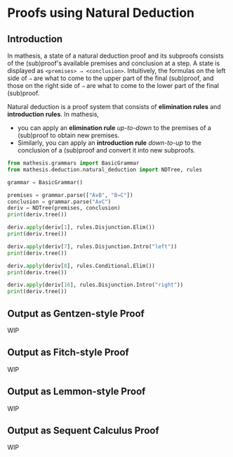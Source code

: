 # Proofs using Natural Deduction

## Introduction

In mathesis, a state of a natural deduction proof and its subproofs consists of the (sub)proof's available premises and conclusion at a step.
A state is displayed as `<premises> ⇒ <conclusion>`.
Intuitively, the formulas on the left side of `⇒` are what to come to the upper part of the final (sub)proof, and those on the right side of `⇒` are what to come to the lower part of the final (sub)proof.

Natural deduction is a proof system that consists of **elimination rules** and **introduction rules**. In mathesis,

- you can apply an **elimination rule** *up-to-down* to the premises of a (sub)proof to obtain new premises.
- Similarly, you can apply an **introduction rule** *down-to-up* to the conclusion of a (sub)proof and convert it into new subproofs.

```python exec="1" result="text" source="above"
from mathesis.grammars import BasicGrammar
from mathesis.deduction.natural_deduction import NDTree, rules

grammar = BasicGrammar()

premises = grammar.parse(["A∨B", "B→C"])
conclusion = grammar.parse("A∨C")
deriv = NDTree(premises, conclusion)
print(deriv.tree())

deriv.apply(deriv[1], rules.Disjunction.Elim())
print(deriv.tree())

deriv.apply(deriv[7], rules.Disjunction.Intro("left"))
print(deriv.tree())

deriv.apply(deriv[8], rules.Conditional.Elim())
print(deriv.tree())

deriv.apply(deriv[16], rules.Disjunction.Intro("right"))
print(deriv.tree())
```

## Output as Gentzen-style Proof

WIP

## Output as Fitch-style Proof

WIP

## Output as Lemmon-style Proof

WIP

## Output as Sequent Calculus Proof

WIP
